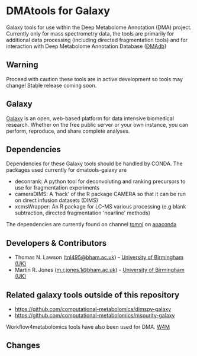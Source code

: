 DMAtools for Galaxy
========================
Galaxy tools for use within the Deep Metabolome Annotation (DMA) project. Currently only for mass spectrometry data, the tools are primarily for additional data processing (including directed fragmentation tools) and for interaction with Deep Metabolome Annotation Database ([DMAdb](https://github.com/computational-metabolomics/dmadb))

Warning
------
Proceed with caution these tools are in active development so tools may change! Stable release coming soon.

Galaxy
------
[Galaxy](https://galaxyproject.org/) is an open, web-based platform for data intensive biomedical research. Whether on the free public server or your own instance, you can perform, reproduce, and share complete analyses. 

Dependencies
------
Dependencies for these Galaxy tools should be handled by CONDA. The packages used currently for dmatools-galaxy are 

* deconrank: A python tool for deconvoluting and ranking precursors to use for fragmentation experiments
* cameraDIMS: A 'hack' of the R package CAMERA so that it can be run on direct infusion datasets (DIMS)
* xcmsWrapper: An R package for LC-MS various processing (e.g blank subtraction, directed fragmentation 'nearline' methods)

The dependencies are currently found on channel  [tomnl](https://anaconda.org/tomnl/r-xcmswrapper) on [anaconda](https://anaconda.org/tomnl/r-xcmswrapper)

Developers & Contributors
-------------------------
 - Thomas N. Lawson (tnl495@bham.ac.uk) - [University of Birmingham (UK)](http://www.birmingham.ac.uk/index.aspx) 
 - Martin R. Jones (m.r.jones.1@bham.ac.uk) - [University of Birmingham (UK)](http://www.birmingham.ac.uk/index.aspx)

Related galaxy tools outside of this repository
-------------------------
 -  https://github.com/computational-metabolomics/dimspy-galaxy
 -  https://github.com/computational-metabolomics/mspurity-galaxy

Workflow4metabolomics tools have also been used for DMA. [W4M](http://workflow4metabolomics.org/)



Changes
-------

